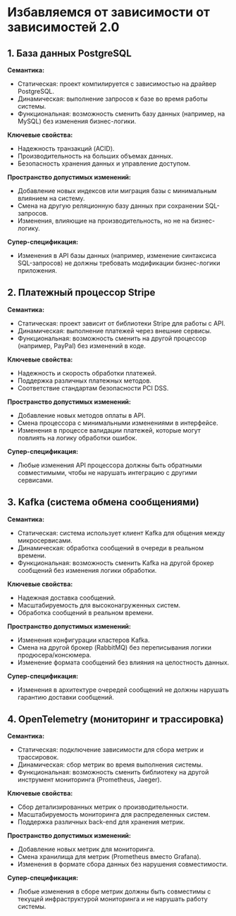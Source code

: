 # Избавляемся от зависимости от зависимостей 2.0

## 1. База данных PostgreSQL
**Семантика:**
- Статическая: проект компилируется с зависимостью на драйвер PostgreSQL.
- Динамическая: выполнение запросов к базе во время работы системы.
- Функциональная: возможность сменить базу данных (например, на MySQL) без изменения бизнес-логики.

**Ключевые свойства:**
- Надежность транзакций (ACID).
- Производительность на больших объемах данных.
- Безопасность хранения данных и управление доступом.

**Пространство допустимых изменений:**
- Добавление новых индексов или миграция базы с минимальным влиянием на систему.
- Смена на другую реляционную базу данных при сохранении SQL-запросов.
- Изменения, влияющие на производительность, но не на бизнес-логику.

**Супер-спецификация:**
- Изменения в API базы данных (например, изменение синтаксиса SQL-запросов) не должны требовать модификации бизнес-логики приложения.

## 2. Платежный процессор Stripe
**Семантика:**
- Статическая: проект зависит от библиотеки Stripe для работы с API.
- Динамическая: выполнение платежей через внешние сервисы.
- Функциональная: возможность сменить на другой процессор (например, PayPal) без изменений в коде.

**Ключевые свойства:**
- Надежность и скорость обработки платежей.
- Поддержка различных платежных методов.
- Соответствие стандартам безопасности PCI DSS.

**Пространство допустимых изменений:**
- Добавление новых методов оплаты в API.
- Смена процессора с минимальными изменениями в интерфейсе.
- Изменения в процессе валидации платежей, которые могут повлиять на логику обработки ошибок.

**Супер-спецификация:**
- Любые изменения API процессора должны быть обратными совместимыми, чтобы не нарушать интеграцию с другими сервисами.

## 3. Kafka (система обмена сообщениями)
**Семантика:**
- Статическая: система использует клиент Kafka для общения между микросервисами.
- Динамическая: обработка сообщений в очереди в реальном времени.
- Функциональная: возможность сменить Kafka на другой брокер сообщений без изменения логики обработки.

**Ключевые свойства:**
- Надежная доставка сообщений.
- Масштабируемость для высоконагруженных систем.
- Обработка сообщений в реальном времени.

**Пространство допустимых изменений:**
- Изменения конфигурации кластеров Kafka.
- Смена на другой брокер (RabbitMQ) без переписывания логики продюсера/консюмера.
- Изменение формата сообщений без влияния на целостность данных.

**Супер-спецификация:**
- Изменения в архитектуре очередей сообщений не должны нарушать гарантию доставки сообщений.

## 4. OpenTelemetry (мониторинг и трассировка)
**Семантика:**
- Статическая: подключение зависимости для сбора метрик и трассировок.
- Динамическая: сбор метрик во время выполнения системы.
- Функциональная: возможность сменить библиотеку на другой инструмент мониторинга (Prometheus, Jaeger).

**Ключевые свойства:**
- Сбор детализированных метрик о производительности.
- Масштабируемость мониторинга для распределенных систем.
- Поддержка различных back-end для хранения метрик.

**Пространство допустимых изменений:**
- Добавление новых метрик для мониторинга.
- Смена хранилища для метрик (Prometheus вместо Grafana).
- Изменения в формате сбора данных без нарушения совместимости.

**Супер-спецификация:**
- Любые изменения в сборе метрик должны быть совместимы с текущей инфраструктурой мониторинга и не нарушать работу системы.
